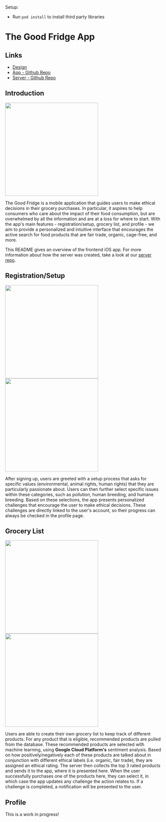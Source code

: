 Setup:
- Run `pod install` to install third party libraries

# The Good Fridge App

## Links
- <a href="https://www.figma.com/file/QDNwydQpSXUtL1cj4uuHls?embed_host=notion&kind=&node-id=0%3A1&viewer=1">Design</a>
- <a href="https://github.com/TheGoodFridge-App/app-tgf">App - Github Repo</a>
- <a href="https://github.com/TheGoodFridge-App/server-tgf">Server - Github Repo</a>

## Introduction
<p float="left">
    <img src="./TheGoodFridge/img/welcome.png" width="300px"> 
</p>

The Good Fridge is a mobile application that guides users to make ethical decisions in their grocery purchases. In particular, it aspires to help consumers who care about the impact of their food consumption, but are overwhelmed by all the information and are at a loss for where to start. With the app's main features - registration/setup, grocery list, and profile - we aim to provide a personalized and intuitive interface that encourages the active search for food products that are fair trade, organic, cage-free, and more.

This README gives an overview of the frontend iOS app. For more information about how the server was created, take a look at our [server repo](https://github.com/TheGoodFridge-App/server-tgf).

## Registration/Setup
<p float="left">
    <img src="./TheGoodFridge/img/values.png" width="300px"> 
    <img src="./TheGoodFridge/img/issues.png" width="300px"> 
</p>

After signing up, users are greeted with a setup process that asks for specific values (environmental, animal rights, human rights) that they are particularly passionate about. Users can then further select specific issues within these categories, such as pollution, human breeding, and humane breeding. Based on these selections, the app presents personalized challenges that encourage the user to make ethical decisions. These challenges are directly linked to the user's account, so their progress can always be checked in the profile page.

## Grocery List
<p float="left">
    <img src="./TheGoodFridge/img/grocery.png" width="300px"> 
    <img src="./TheGoodFridge/img/recommended.png" width="300px"> 
</p>

Users are able to create their own grocery list to keep track of different products. For any product that is eligible, recommended products are pulled from the database. These recommended products are selected with machine learning, using **Google Cloud Platform's** sentiment analysis. Based on how positively/negatively each of these products are talked about in conjunction with different ethical labels (i.e. organic, fair trade), they are assigned an ethical rating. The server then collects the top 3 rated products and sends it to the app, where it is presented here. When the user successfully purchases one of the products here, they can select it, in which case the app updates any challenge the action relates to. If a challenge is completed, a notification will be presented to the user.

## Profile
This is a work in progress!



